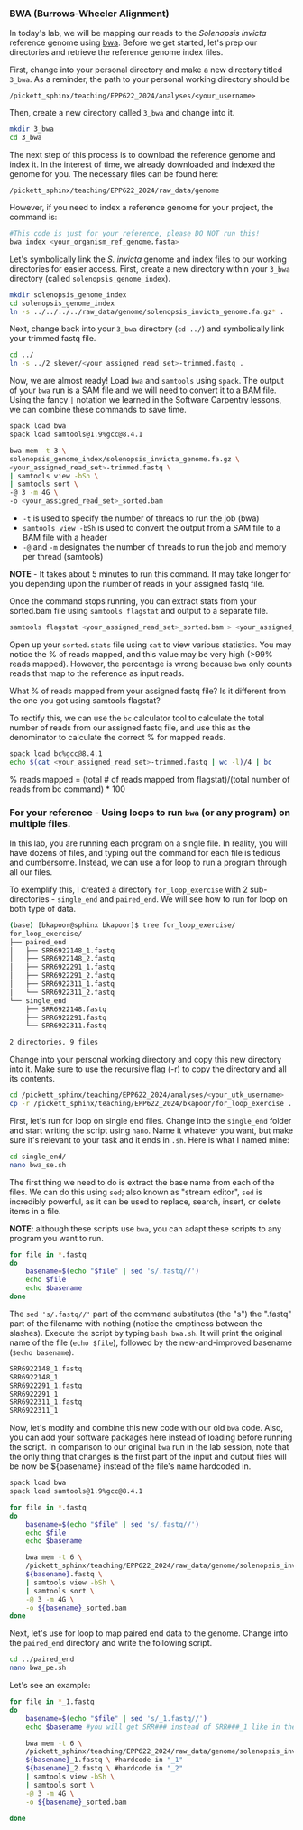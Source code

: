 ### BWA (Burrows-Wheeler Alignment)
In today's lab, we will be mapping our reads to the _Solenopsis invicta_ reference genome using [bwa](http://bio-bwa.sourceforge.net/). Before we get started, let's prep our directories and retrieve the reference genome index files.

First, change into your personal directory and make a new directory titled `3_bwa`. As a reminder, the path to your personal working directory should be 
```
/pickett_sphinx/teaching/EPP622_2024/analyses/<your_username>
```

Then, create a new directory called `3_bwa` and change into it.

```bash
mkdir 3_bwa
cd 3_bwa
```

The next step of this process is to download the reference genome and index it. In the interest of time, we already downloaded and indexed the genome for you. The necessary files can be found here: 
```
/pickett_sphinx/teaching/EPP622_2024/raw_data/genome
```

However, if you need to index a reference genome for your project, the command is:

```bash
#This code is just for your reference, please DO NOT run this!
bwa index <your_organism_ref_genome.fasta>
```

Let's symbolically link the _S. invicta_ genome and index files to our working directories for easier access. First, create a new directory within your `3_bwa` directory (called `solenopsis_genome_index`).

```bash
mkdir solenopsis_genome_index
cd solenopsis_genome_index
ln -s ../../../../raw_data/genome/solenopsis_invicta_genome.fa.gz* .
```
Next, change back into your `3_bwa` directory (`cd ../`) and symbolically link your trimmed fastq file.

```bash
cd ../
ln -s ../2_skewer/<your_assigned_read_set>-trimmed.fastq .
```

Now, we are almost ready! Load `bwa` and `samtools` using `spack`. The output of your `bwa` run is a SAM file and we will need to convert it to a BAM file. Using the fancy `|` notation we learned in the Software Carpentry lessons, we can combine these commands to save time.

```bash
spack load bwa
spack load samtools@1.9%gcc@8.4.1

bwa mem -t 3 \
solenopsis_genome_index/solenopsis_invicta_genome.fa.gz \
<your_assigned_read_set>-trimmed.fastq \
| samtools view -bSh \
| samtools sort \
-@ 3 -m 4G \
-o <your_assigned_read_set>_sorted.bam 
```
* `-t` is used to specify the number of threads to run the job (bwa) 
* `samtools view -bSh` is used to convert the output from a SAM file to a BAM file with a header 
* `-@` and `-m` designates the number of threads to run the job and memory per thread (samtools)

**NOTE** - It takes about 5 minutes to run this command. It may take longer for you depending upon the number of reads in your assigned fastq file.

Once the command stops running, you can extract stats from your sorted.bam file using `samtools flagstat` and output to a separate file.

```bash
samtools flagstat <your_assigned_read_set>_sorted.bam > <your_assigned_read_set>_sorted.stats
```

Open up your `sorted.stats` file using `cat` to view various statistics. You may notice the % of reads mapped, and this value may be very high (>99% reads mapped). However, the percentage is wrong because `bwa` only counts reads that map to the reference as input reads.

What % of reads mapped from your assigned fastq file? Is it different from the one you got using samtools flagstat? 

To rectify this, we can use the `bc` calculator tool to calculate the total number of reads from our assigned fastq file, and use this as the denominator to calculate the correct % for mapped reads.

```bash
spack load bc%gcc@8.4.1
echo $(cat <your_assigned_read_set>-trimmed.fastq | wc -l)/4 | bc
```
% reads mapped = (total # of reads mapped from flagstat)/(total number of reads from bc command) * 100

### For your reference - Using loops to run `bwa` (or any program) on multiple files.

In this lab, you are running each program on a single file. In reality, you will have dozens of files, and typing out the command for each file is tedious and cumbersome. Instead, we can use a for loop to run a program through all our files.

To exemplify this, I created a directory `for_loop_exercise` with 2 sub-directories - `single_end` and `paired_end`. We will see how to run for loop on both type of data.
```bash
(base) [bkapoor@sphinx bkapoor]$ tree for_loop_exercise/
for_loop_exercise/
├── paired_end
│   ├── SRR6922148_1.fastq
│   ├── SRR6922148_2.fastq
│   ├── SRR6922291_1.fastq
│   ├── SRR6922291_2.fastq
│   ├── SRR6922311_1.fastq
│   └── SRR6922311_2.fastq
└── single_end
    ├── SRR6922148.fastq
    ├── SRR6922291.fastq
    └── SRR6922311.fastq

2 directories, 9 files
```
Change into your personal working directory and copy this new directory into it. Make sure to use the recursive flag (-r) to copy the directory and all its contents.

```bash
cd /pickett_sphinx/teaching/EPP622_2024/analyses/<your_utk_username>
cp -r /pickett_sphinx/teaching/EPP622_2024/bkapoor/for_loop_exercise .
```
First, let's run for loop on single end files. Change into the `single_end` folder and start writing the script using `nano`. Name it whatever you want, but make sure it's relevant to your task and it ends in `.sh`. Here is what I named mine:

```bash
cd single_end/
nano bwa_se.sh
```

The first thing we need to do is extract the base name from each of the files. We can do this using `sed`; also known as "stream editor", `sed` is incredibly powerful, as it can be used to replace, search, insert, or delete items in a file.  

**NOTE**: although these scripts use `bwa`, you can adapt these scripts to any program you want to run.

```bash
for file in *.fastq
do
    basename=$(echo "$file" | sed 's/.fastq//')
    echo $file
    echo $basename
done
```

The `sed 's/.fastq//'` part of the command substitutes (the "s") the ".fastq" part of the filename with nothing (notice the emptiness between the slashes). Execute the script by typing `bash bwa.sh`. It will print the original name of the file (`echo $file`), followed by the new-and-improved basename (`$echo basename`).

```bash
SRR6922148_1.fastq
SRR6922148_1
SRR6922291_1.fastq
SRR6922291_1
SRR6922311_1.fastq
SRR6922311_1
```

Now, let's modify and combine this new code with our old `bwa` code. Also, you can add your software packages here instead of loading before running the script. In comparison to our original `bwa` run in the lab session, note that the only thing that changes is the first part of the input and output files will be now be ${basename} instead of the file's name hardcoded in. 

```bash
spack load bwa
spack load samtools@1.9%gcc@8.4.1

for file in *.fastq
do
    basename=$(echo "$file" | sed 's/.fastq//')
    echo $file
    echo $basename

    bwa mem -t 6 \
    /pickett_sphinx/teaching/EPP622_2024/raw_data/genome/solenopsis_invicta_genome.fa.gz \
    ${basename}.fastq \
    | samtools view -bSh \
    | samtools sort \
    -@ 3 -m 4G \
    -o ${basename}_sorted.bam
done
```

Next, let's use for loop to map paired end data to the genome. Change into the `paired_end` directory and write the following script.

```bash
cd ../paired_end
nano bwa_pe.sh
```

Let's see an example:

```bash
for file in *_1.fastq
do
    basename=$(echo "$file" | sed 's/_1.fastq//') 
    echo $basename #you will get SRR### instead of SRR###_1 like in the previous example

    bwa mem -t 6 \
    /pickett_sphinx/teaching/EPP622_2024/raw_data/genome/solenopsis_invicta_genome.fa.gz \
    ${basename}_1.fastq \ #hardcode in "_1" 
    ${basename}_2.fastq \ #hardcode in "_2" 
    | samtools view -bSh \
    | samtools sort \
    -@ 3 -m 4G \
    -o ${basename}_sorted.bam

done
```